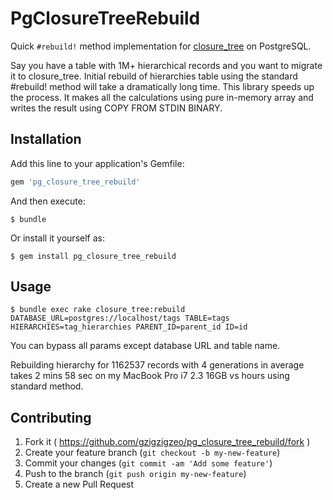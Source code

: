 # PgClosureTreeRebuild

Quick `#rebuild!` method implementation for [closure_tree](https://github.com/mceachen/closure_tree) on PostgreSQL.

Say you have a table with 1M+ hierarchical records and you want to migrate it to closure_tree. Initial rebuild of hierarchies table using the standard #rebuild! method will take a dramatically long time. This library speeds up the process. It makes all the calculations using pure in-memory array and writes the result using COPY FROM STDIN BINARY.

## Installation

Add this line to your application's Gemfile:

```ruby
gem 'pg_closure_tree_rebuild'
```

And then execute:

    $ bundle

Or install it yourself as:

    $ gem install pg_closure_tree_rebuild

## Usage

    $ bundle exec rake closure_tree:rebuild DATABASE_URL=postgres://localhost/tags TABLE=tags HIERARCHIES=tag_hierarchies PARENT_ID=parent_id ID=id

You can bypass all params except database URL and table name.

Rebuilding hierarchy for 1162537 records with 4 generations in average takes 2 mins 58 sec on my MacBook Pro i7 2.3 16GB vs hours using standard method.

## Contributing

1. Fork it ( https://github.com/gzigzigzeo/pg_closure_tree_rebuild/fork )
2. Create your feature branch (`git checkout -b my-new-feature`)
3. Commit your changes (`git commit -am 'Add some feature'`)
4. Push to the branch (`git push origin my-new-feature`)
5. Create a new Pull Request
